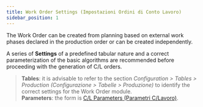 ```yaml
---
title: Work Order Settings (Impostazioni Ordini di Conto Lavoro)
sidebar_position: 1
---
```


The Work Order can be created from planning based on external work phases declared in the production order or can be created independently.

A series of **Settings** of a predefined tabular nature and a correct parameterization of the basic algorithms are recommended before proceeding with the generation of C/L orders.

> **Tables**: it is advisable to refer to the section *Configuration > Tables > Production (Configurazione > Tabelle > Produzione)* to identify the correct settings for the Work Order module.  
> **Parameters**: the form is [C/L Parameters (Parametri C/Lavoro)](/docs/configurations/parameters/production/subcontractor-parameters).